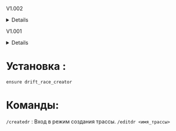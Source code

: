 V1.002
<details>
1. Редактирование трасс :
Игроки могут редактировать существующие трассы через команду /editdr <имя_трассы>.
Необходимо находиться рядом со стартовой точкой трассы для редактирования.

1. Мультиплеерные заезды :
Поддержка одновременного участия нескольких игроков в одном заезде.
Полная синхронизация данных (дрифт-очков, чекпоинтов, таблицы лидеров).

1. Временной лимит :
Каждый заезд имеет временной лимит (60 секунд по умолчанию).
По истечении времени заезд автоматически завершается.

1. Отображение прогресса других игроков :
Игроки могут видеть, какие чекпоинты прошли другие участники.

1. Улучшенное управление трассами :
Возможность давать трассам уникальные имена для удобства управления.
</details>


V1.001
<details> <summaryV1.01 </summary>

1. Создание трассы :
Игрок может использовать команду /createdr для входа в режим создания трассы.
В этом режиме можно установить стартовую точку, до 5 чекпоинтов и финишную точку.
Все созданные трассы сохраняются на сервере.

1. Графическое отображение трассы :
Точки трассы (старт, чекпоинты, финиш) отображаются на карте в виде blips.
Каждый тип точки имеет свой цвет: старт — синий, чекпоинты — зеленый, финиш — красный.
1. Начало заезда :
Когда игрок подъезжает к стартовой точке, начинается заезд.
При старте показывается таблица лидеров для данной трассы.
1. Дрифт-очки :
Игрок получает очки за дрифт (угол поворота больше 30° и скорость выше 30 миль/ч).
Очки начисляются только во время заезда.
1. Завершение заезда :
При достижении финишной точки заезд завершается, результаты отправляются на сервер.
Таблица лидеров обновляется для всех игроков.
1. Таблица лидеров :
После каждого заезда таблица лидеров обновляется и отображается в игре.
1. Сохранение данных :
Данные о трассах и таблицах лидеров сохраняются в файлах races.json и leaderboards.json
</details>


# Установка :
` ensure drift_race_creator `


# Команды:
`/createdr` : Вход в режим создания трассы.
`/editdr <имя_трассы> `
